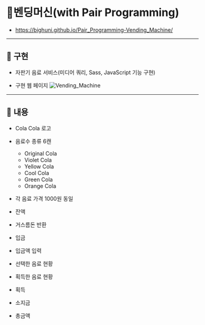 # 🥤벤딩머신(with Pair Programming)
- https://bighuni.github.io/Pair_Programming-Vending_Machine/
---

## 🔸 구현
- 자판기 음료 서비스(미디어 쿼리, Sass, JavaScript 기능 구현)

- 구현 웹 페이지
![Vending_Machine](https://user-images.githubusercontent.com/79084294/147772018-9110d678-c15f-4fa8-8f4b-fc8047ebc0db.PNG)
---


## 🔸 내용
- Cola Cola 로고

- 음료수 종류 6캔
  - Original Cola
  - Violet Cola
  - Yellow Cola
  - Cool Cola
  - Green Cola
  - Orange Cola

- 각 음료 가격 1000원 동일 

- 잔액
- 거스름돈 반환

- 입금
- 입금액 입력

- 선택한 음료 현황
- 획득한 음료 현황

- 획득
- 소지금
- 총금액 